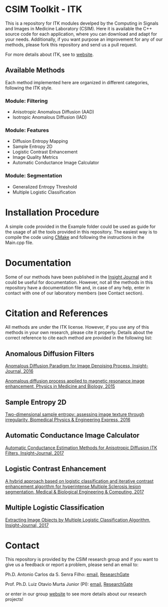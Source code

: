 # CSIM Toolkit - ITK 

This is a repository for ITK modules develped by the Computing in Signals and Images in Medicine Laboratory (CSIM). Here it is available the C++ source code for each application, where you can download and adapt for your needs. Additionally, if you want purpose an improvement for any of our methods, please fork this repository and send us a pull request.

For more details about ITK, see to [website](https://itk.org/).

## Available Methods 

Each method implemented here are organized in different categories, following the ITK style. 

### Module: Filtering
  * Anisotropic Anomalous Diffusion (AAD)
  * Isotropic Anomalous Diffusion (IAD)
  
### Module: Features
  * Diffusion Entropy Mapping
  * Sample Entropy 2D
  * Logistic Contrast Enhancement
  * Image Quality Metrics
  * Automatic Conductance Image Calculator
  
### Module: Segmentation
  * Generalized Entropy Threshold 
  * Multiple Logistic Classification

# Installation Procedure

A simple code provided in the Example folder could be used as guide for the usage of all the tools provided in this repository. The easiest way is to compile the code using [CMake](https://cmake.org/) and following the instructions in the Main.cpp file. 

# Documentation

Some of our methods have been published in the [Insight Journal](http://insight-journal.org/) and it could be useful for documentation. However, not all the methods in this repository have a documentation file and, in case of any help, enter in contact with one of our laboratory members (see Contact section). 

# Citation and References

All methods are under the ITK license. However, if you use any of this methods in your own research, please cite it properly. Details about the correct reference to cite each method are provided in the following list:

## Anomalous Diffusion Filters

[Anomalous Diffusion Paradigm for Image Denoising Process, Insight-Journal, 2016](http://insight-journal.org/browse/publication/980)

[Anomalous diffusion process applied to magnetic resonance image enhancement, Physics in Medicine and Biology, 2015](http://doi.org/10.1088/0031-9155/60/6/2355)

## Sample Entropy 2D

[Two-dimensional sample entropy: assessing image texture through irregularity, Biomedical Physics & Engineering Express, 2016](http://doi.org/10.1088/2057-1976/2/4/045002)

## Automatic Conductance Image Calculator

[Automatic Conductance Estimation Methods for Anisotropic Diffusion ITK Filters, Insight-Journal, 2017](http://insight-journal.org/browse/publication/983)

## Logistic Contrast Enhancement

[A hybrid approach based on logistic classification and iterative contrast enhancement algorithm for hyperintense Multiple Sclerosis lesion segmentation, Medical & Biological Engineering & Computing, 2017](http://doi.org/10.1007/s11517-017-1747-2)

## Multiple Logistic Classification

[Extracting Image Objects by Multiple Logistic Classification Algorithm, Insight-Journal, 2017](http://hdl.handle.net/10380/3589)

# Contact

This repository is provided by the CSIM research group and if you want to give us a feedback or report a problem, please send an email to:

Ph.D. Antonio Carlos da S. Senra Filho:  [email](mailto:acsenrafilho@usp.br), [ResearchGate](https://www.researchgate.net/profile/Antonio_Carlos_Senra_Filho)

Prof. Ph.D. Luiz Otavio Murta Junior (PI): [email](mailto:murta@usp.br), [ResearchGate](https://www.researchgate.net/profile/Luiz_Murta)

or enter in our group [website](http://dcm.ffclrp.usp.br/csim) to see more details about our research projects!
